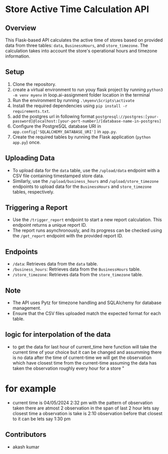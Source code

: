 # Store Active Time Calculation API

## Overview
This Flask-based API calculates the active time of stores based on provided data from three tables: `data`, `BusinessHours`, and `store_timezone`. The calculation takes into account the store's operational hours and timezone information.

## Setup
1. Clone the repository.
2. create a virtual environment to run youy flask project by running `python3 -m venv myenv` in loop.ai-assignment folder location in the terminal
3. Run the environment by running `.\myenv\Scripts\activate`
4. Install the required dependencies using `pip install -r requirements.txt`.
5. add the postgres url in following format `postgresql://postgres:[your-password]@localhost:[your-port-number]/[database-name-in-postgres]`
6. Configure the PostgreSQL database URI in `app.config['SQLALCHEMY_DATABASE_URI']` in `app.py`.
7. Create the required tables by running the Flask application (`python app.py`) once.

## Uploading Data
- To upload data for the `data` table, use the `/upload/data` endpoint with a CSV file containing timestamped store data.
- Similarly, use the `/upload/business_hours` and `/upload/store_timezone` endpoints to upload data for the `BusinessHours` and `store_timezone` tables, respectively.

## Triggering a Report
- Use the `/trigger_report` endpoint to start a new report calculation. This endpoint returns a unique report ID.
- The report runs asynchronously, and its progress can be checked using the `/get_report` endpoint with the provided report ID.

## Endpoints
- `/data`: Retrieves data from the `data` table.
- `/business_hours`: Retrieves data from the `BusinessHours` table.
- `/store_timezone`: Retrieves data from the `store_timezone` table.

## Note
- The API uses Pytz for timezone handling and SQLAlchemy for database management.
- Ensure that the CSV files uploaded match the expected format for each table.

## logic for interpolation of the data
- to get the data for last hour of current_time here function will take the current time of your choice but it can be changed and assumming there is no data after the time of current-time we will get the observation which have closest time from the current-time assuming the data has taken the observation roughly every hour for a store "

# for example
- current time is 04/05/2024 2:32 pm with the pattern of observation taken there are atmost 2 observation in the span of last 2 hour 
lets say closest time a observation is take is 2:10 observation before that closest to it can be lets say 1:30 pm


## Contributors
- akash kumar

